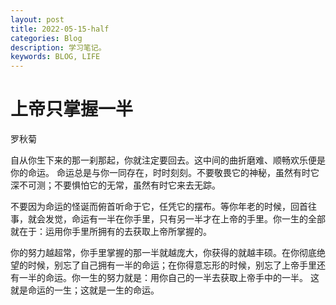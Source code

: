 ```yaml
---
layout: post
title: 2022-05-15-half
categories: Blog
description: 学习笔记。
keywords: BLOG, LIFE
---
```


# 上帝只掌握一半

罗秋菊

自从你生下来的那一刹那起，你就注定要回去。这中间的曲折磨难、顺畅欢乐便是你的命运。 命运总是与你一同存在，时时刻刻。不要敬畏它的神秘，虽然有时它深不可测；不要惧怕它的无常，虽然有时它来去无踪。

不要因为命运的怪诞而俯首听命于它，任凭它的摆布。等你年老的时候，回首往事，就会发觉，命运有一半在你手里，只有另一半才在上帝的手里。你一生的全部就在于：运用你手里所拥有的去获取上帝所掌握的。

你的努力越超常，你手里掌握的那一半就越庞大，你获得的就越丰硕。在你彻底绝望的时候，别忘了自己拥有一半的命运；在你得意忘形的时候，别忘了上帝手里还有一半的命运。你一生的努力就是：用你自己的一半去获取上帝手中的一半。 这就是命运的一生；这就是一生的命运。